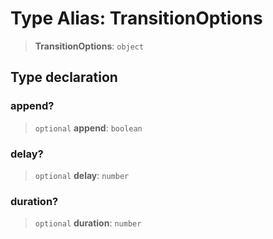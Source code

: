 # Type Alias: TransitionOptions

> **TransitionOptions**: `object`

## Type declaration

### append?

> `optional` **append**: `boolean`

### delay?

> `optional` **delay**: `number`

### duration?

> `optional` **duration**: `number`
